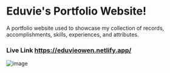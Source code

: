 # Eduvie's Portfolio Website!
A portfolio website used to showcase my collection of records, accomplishments, skills, experiences, and attributes.

### Live Link https://eduvieowen.netlify.app/
![image](https://user-images.githubusercontent.com/103185065/177635733-ae08726a-e425-4f82-aeaf-554e56c4daf4.png)
